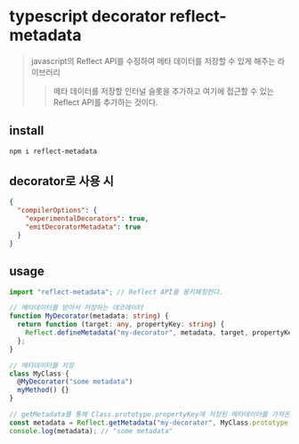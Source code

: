 # typescript decorator reflect-metadata

> javascript의 Reflect API를 수정하여 메타 데이터를 저장할 수 있게 해주는 라이브러리
>
> > 메타 데이터를 저장할 인터널 슬롯을 추가하고 여기에 접근할 수 있는 Reflect API를 추가하는 것이다.

## install

```sh
npm i reflect-metadata
```

## decorator로 사용 시

```json
{
  "compilerOptions": {
    "experimentalDecorators": true,
    "emitDecoratorMetadata": true
  }
}
```

## usage

```ts
import "reflect-metadata"; // Reflect API를 몽키패칭한다.

// 메타데이터를 받아서 저장하는 데코레이터
function MyDecorator(metadata: string) {
  return function (target: any, propertyKey: string) {
    Reflect.defineMetadata("my-decorator", metadata, target, propertyKey);
  };
}

// 메타데이터를 저장
class MyClass {
  @MyDecorator("some metadata")
  myMethod() {}
}

// getMetadata를 통해 Class.prototype.propertyKey에 저장된 메타데이터를 가져온다.
const metadata = Reflect.getMetadata("my-decorator", MyClass.prototype, "myMethod");
console.log(metadata); // "some metadata"
```

